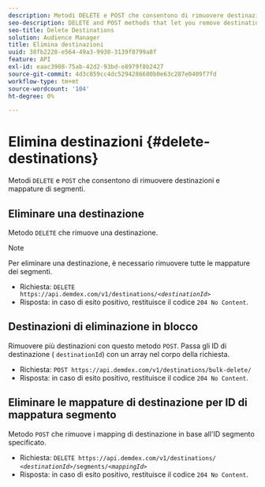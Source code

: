 ```yaml
---
description: Metodi DELETE e POST che consentono di rimuovere destinazioni e mappature di segmenti.
seo-description: DELETE and POST methods that let you remove destinations and segment mappings.
seo-title: Delete Destinations
solution: Audience Manager
title: Elimina destinazioni
uuid: 38fb2228-e564-49a3-9930-3139f8799a8f
feature: API
exl-id: eaac3908-75ab-42d2-93bd-e8979f8b2427
source-git-commit: 4d3c859cc4dc5294286680b0e63c287e0409f7fd
workflow-type: tm+mt
source-wordcount: '104'
ht-degree: 0%

---
```


# Elimina destinazioni {#delete-destinations}

Metodi `DELETE` e `POST` che consentono di rimuovere destinazioni e mappature di segmenti.

<!-- r_delete_destinations_all.xml -->

## Eliminare una destinazione

Metodo `DELETE` che rimuove una destinazione.

>[!NOTE]
>
>Per eliminare una destinazione, è necessario rimuovere tutte le mappature dei segmenti.

* Richiesta: `DELETE https://api.demdex.com/v1/destinations/`*`<destinationId>`*
* Risposta: in caso di esito positivo, restituisce il codice `204 No Content`.

## Destinazioni di eliminazione in blocco

Rimuovere più destinazioni con questo metodo `POST`. Passa gli ID di destinazione ( `destinationId`) con un array nel corpo della richiesta.

* Richiesta: `POST https://api.demdex.com/v1/destinations/bulk-delete/`
* Risposta: in caso di esito positivo, restituisce il codice `204 No Content`.

## Eliminare le mappature di destinazione per ID di mappatura segmento

Metodo `POST` che rimuove i mapping di destinazione in base all&#39;ID segmento specificato.

* Richiesta: `DELETE https://api.demdex.com/v1/destinations/` *`<destinationId>`*`/segments/`*`<mappingId>`*
* Risposta: in caso di esito positivo, restituisce il codice `204 No Content`.
